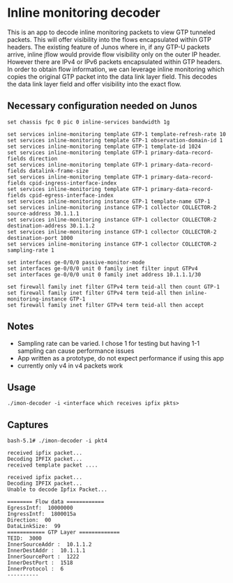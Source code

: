 # Inline monitoring decoder 

This is an app to decode inline monitoring packets to view GTP tunneled packets. This will offer visibility into the flows encapsulated within GTP headers. The existing feature of Junos where in, if any GTP-U packets arrive, inline jflow would provide flow visibility only on the outer IP header. However there are IPv4 or IPv6 packets encapsulated within GTP headers. In order to obtain flow information, we can leverage inline monitoring which copies the original GTP packet into the data link layer field. 
This decodes the data link layer field and offer visibility into the exact flow. 

## Necessary configuration needed on Junos 
```
set chassis fpc 0 pic 0 inline-services bandwidth 1g

set services inline-monitoring template GTP-1 template-refresh-rate 10
set services inline-monitoring template GTP-1 observation-domain-id 1
set services inline-monitoring template GTP-1 template-id 1024
set services inline-monitoring template GTP-1 primary-data-record-fields direction
set services inline-monitoring template GTP-1 primary-data-record-fields datalink-frame-size
set services inline-monitoring template GTP-1 primary-data-record-fields cpid-ingress-interface-index
set services inline-monitoring template GTP-1 primary-data-record-fields cpid-egress-interface-index
set services inline-monitoring instance GTP-1 template-name GTP-1
set services inline-monitoring instance GTP-1 collector COLLECTOR-2 source-address 30.1.1.1
set services inline-monitoring instance GTP-1 collector COLLECTOR-2 destination-address 30.1.1.2
set services inline-monitoring instance GTP-1 collector COLLECTOR-2 destination-port 1000
set services inline-monitoring instance GTP-1 collector COLLECTOR-2 sampling-rate 1

set interfaces ge-0/0/0 passive-monitor-mode
set interfaces ge-0/0/0 unit 0 family inet filter input GTPv4
set interfaces ge-0/0/0 unit 0 family inet address 10.1.1.1/30

set firewall family inet filter GTPv4 term teid-all then count GTP-1
set firewall family inet filter GTPv4 term teid-all then inline-monitoring-instance GTP-1
set firewall family inet filter GTPv4 term teid-all then accept
```

## Notes
- Sampling rate can be varied. I chose 1 for testing but having 1-1 sampling can cause performance issues
- App written as a prototype, do not expect performance if using this app 
- currently only v4 in v4 packets work 

## Usage 
```
./imon-decoder -i <interface which receives ipfix pkts>
```

## Captures

```
bash-5.1# ./imon-decoder -i pkt4

received ipfix packet...
Decoding IPFIX packet...
received template packet ....

received ipfix packet...
Decoding IPFIX packet...
Unable to decode Ipfix Packet...

======== Flow data ============
EgressIntf:  10000000
IngressIntf:  1800015a
Direction:  00
DataLinkSize:  99
============ GTP Layer =============
TEID:  3000
InnerSourceAddr :  10.1.1.2
InnerDestAddr :  10.1.1.1
InnerSourcePort :  1222
InnerDestPort :  1518
InnerProtocol :  6
----------
``` 
